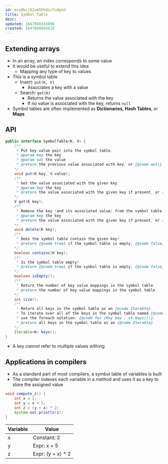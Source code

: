 ```yaml
---
id: mrx0bcj62vm5hh8iv7udpnd
title: Symbol Table
desc: ''
updated: 1647888343898
created: 1647886693625
---
```


## Extending arrays

- In an array, an index corresponds to some value
- It would be useful to extend this idea
    - Mapping any type of key to values
- This is a symbol table
    -  Insert: `put(K, V)`
        - Associates a key with a value
    - Search: `get(K)`
        - Returns the value associated with the key
        - If no value is associated with the key, returns `null`
- Symbol tables are often implemented as **Dictionaries**, **Hash Tables**, or **Maps**

## API

```java
public interface SymbolTable<K, V> {
    /**
     * Put key-value pair into the symbol table.
     * @param key the key
     * @param val the value
     * @return the previous value associated with key, or {@code null} if there was no mapping for key.
    */
    void put(K key, V value);
    /**
     * Get the value associated with the given key.
     * @param key the key
     * @return the value associated with the given key if present, or {@code null} if no value is present.
    */
    V get(K key);
    /**
     * Remove the key (and its associated value) from the symbol table.
     * @param key the key
     * @return the value associated with the given key if present, or {@code null} if no value is present.
    */
    void delete(K key);
    /**
     * Does the symbol table contain the given key?
     * @return {@code true} if the symbol table is empty, {@code false} otherwise
    */
    boolean contains(K key);
    /**
     * Is the symbol table empty?
     * @return {@code true} if the symbol table is empty, {@code false} otherwise
    */
    boolean isEmpty();
    /**
     * Return the number of key-value mappings in the symbol table.
     * @return the number of key-value mappings in the symbol table
    */
    int size();
    /**
     * Return all keys in the symbol table as an {@code Iterable}.
     * To iterate over all of the keys in the symbol table named {@code st},
     * use the foreach notation: {@code for (Key key : st.keys())}.
     * @return all keys in the symbol table as an {@code Iterable}
    */
    Iterable<K> keys();
}
```

- A key *cannot* refer to multiple values withing

## Applications in compilers

- As a standard part of most compilers, a symbol table of variables is built
- The compiler indexes each variable in a method and uses it as a key to store the assigned value

```java
void compute_z() {
    int x = 2;
    int y = x + 5;
    int z = (y + x) * 2;
    System.out.println(z);
}
```

Variable | Value
-------- | -----
x        | Constant: 2
y        | Expr: x + 5
z        | Expr: (y + x) * 2